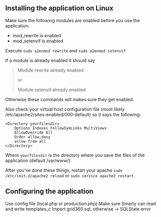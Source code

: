 Installing the application on Linux
-----------------------------------

Make sure the following modules are enabled before you use the application:

* mod_rewrite is enabled
* mod_setenvif is enabled

Execute ```sudo a2enmod rewrite``` and ```sudo a2enmod setenvif```

If a module is already enabled it should say
>Module rewrite already enabled
>
>or
>
>Module setenvif already enabled

Otherwise these commands will makes sure they get enabled.

Also check your virtual host configuration file (most likely /etc/apache2/sites-enabled/000-default) so it says the following:

    <Directory yourfilesdir>
        Options Indexes FollowSymLinks MultiViews
        AllowOverride All
        Order allow,deny
        allow from all
    </Directory>

Where ```yourfilesdir``` is the directory where you save the files of the application (default /var/www/).

After you've done these things, restart your apache ```sudo /etc/init.d/apache2 reload``` or ```sudo service apache2 restart```.

Configuring the application
---------------------------

Use config file (local.php or production.php)
Make sure Smarty can read and write templates_c
Import grid360.sql, otherwise -> SQLState error

